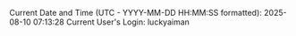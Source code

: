 Current Date and Time (UTC - YYYY-MM-DD HH:MM:SS formatted): 2025-08-10 07:13:28
Current User's Login: luckyaiman

